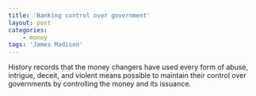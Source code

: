 ```yaml
---
title: 'Banking control over government'
layout: post
categories:
    - money
tags: 'James Madison'
---
```


History records that the money changers have used every form of abuse, intrigue, deceit, and violent means possible to maintain their control over governments by controlling the money and its issuance.
